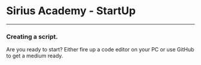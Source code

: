 # Sirius Academy - StartUp

---

### Creating a script.

Are you ready to start? Either fire up a code editor on your PC or use GitHub to get a medium ready.
